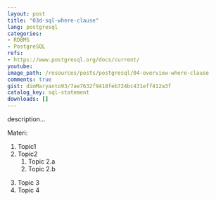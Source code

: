 ```yaml
---
layout: post
title: "03d-sql-where-clause"
lang: postgresql
categories:
- RDBMS
- PostgreSQL
refs: 
- https://www.postgresql.org/docs/current/
youtube: 
image_path: /resources/posts/postgresql/04-overview-where-clause
comments: true
gist: dimMaryanto93/7ae7632f9418feb724bc431eff412a3f
catalog_key: sql-statement
downloads: []
---
```



description...

Materi: 

1. Topic1
2. Topic2
    1. Topic 2.a
    2. Topic 2.b
<!--more-->
3. Topic 3
4. Topic 4